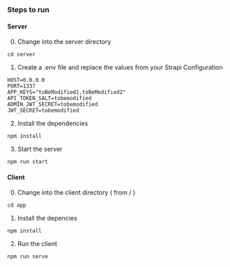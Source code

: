 ### Steps to run

#### Server

0. Change into the server directory

```
cd server
```

1. Create a .env file and replace the values from your Strapi Configuration

```
HOST=0.0.0.0
PORT=1337
APP_KEYS="toBeModified1,toBeModified2"
API_TOKEN_SALT=tobemodified
ADMIN_JWT_SECRET=tobemodified
JWT_SECRET=tobemodified
```

2. Install the dependencies

```
npm install
```

3. Start the server

```
npm run start
```

#### Client

0. Change into the client directory ( from / )

```
cd app
```

1. Install the depencies

```
npm install
```

2. Run the client

```
npm run serve
```
